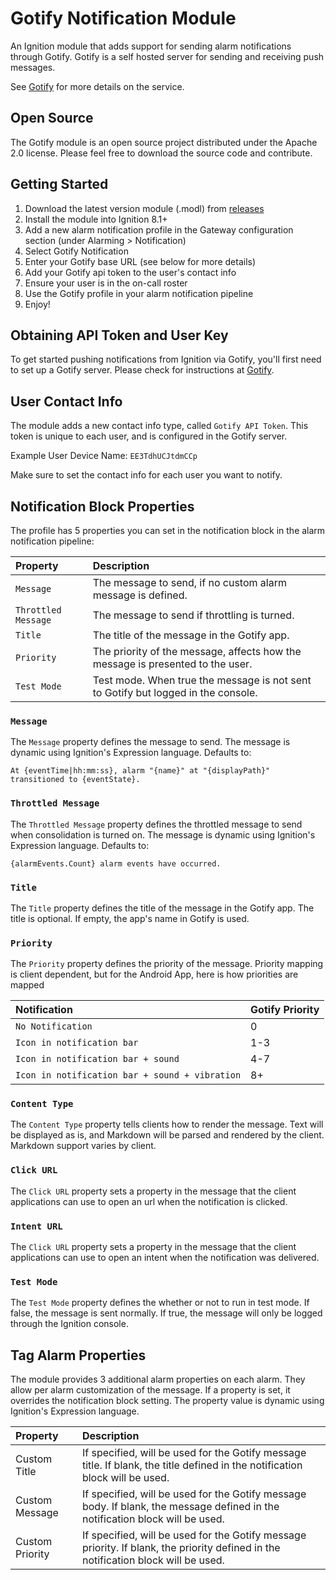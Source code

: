 # Gotify Notification Module

An Ignition module that adds support for sending alarm notifications through Gotify. Gotify is a self hosted server for sending and receiving push messages.

See [Gotify](https://gotify.net/) for more details on the service.

Open Source
---------------

The Gotify module is an open source project distributed under the Apache 2.0 license. Please feel free to download the source code and contribute. 

Getting Started
---------------

1. Download the latest version module (.modl) from [releases](https://github.com/Kyvis-Labs/ignition-gotify-module/releases)
2. Install the module into Ignition 8.1+
3. Add a new alarm notification profile in the Gateway configuration section (under Alarming > Notification)
4. Select Gotify Notification
5. Enter your Gotify base URL (see below for more details)
6. Add your Gotify api token to the user's contact info
7. Ensure your user is in the on-call roster
8. Use the Gotify profile in your alarm notification pipeline
9. Enjoy!

Obtaining API Token and User Key
---------------

To get started pushing notifications from Ignition via Gotify, you'll first need to set up a Gotify server.  Please check for instructions at [Gotify](https://gotify.net/).

User Contact Info
---------------

The module adds a new contact info type, called `Gotify API Token`. This token is unique to each user, and is configured in the Gotify server.

Example User Device Name:  ```EE3TdhUCJtdmCCp```

Make sure to set the contact info for each user you want to notify.

Notification Block Properties
---------------

The profile has 5 properties you can set in the notification block in the alarm notification pipeline:

| Property            | Description                                                                                |
| :-------------------| :------------------------------------------------------------------------------------------|
| `Message`           | The message to send, if no custom alarm message is defined.                                |
| `Throttled Message` | The message to send if throttling is turned.                                               |
| `Title`             | The title of the message in the Gotify app.                                              |
| `Priority`          | The priority of the message, affects how the message is presented to the user.             |                                        |
| `Test Mode`         | Test mode. When true the message is not sent to Gotify but logged in the console.        |

### `Message`
The `Message` property defines the message to send. The message is dynamic using Ignition's Expression language. Defaults to:

```At {eventTime|hh:mm:ss}, alarm "{name}" at "{displayPath}" transitioned to {eventState}.```

### `Throttled Message`
The `Throttled Message` property defines the throttled message to send when consolidation is turned on. The message is dynamic using Ignition's Expression language. Defaults to:

```{alarmEvents.Count} alarm events have occurred.```

### `Title`
The `Title` property defines the title of the message in the Gotify app. The title is optional. If empty, the app's name in Gotify is used.

### `Priority`
The `Priority` property defines the priority of the message. Priority mapping is client dependent, but for the Android App, here is how priorities are mapped

| Notification                                  | Gotify Priority  |
| :---------------------------------------------| :----------------|
| `No Notification`                             | 0                |
| `Icon in notification bar`                    | 1-3              |
| `Icon in notification bar + sound`            | 4-7              |
| `Icon in notification bar + sound + vibration` | 8+              |

### `Content Type`
The `Content Type` property tells clients how to render the message.  Text will be displayed as is, and Markdown will be parsed and rendered by the client.  Markdown support varies by client.

### `Click URL`
The `Click URL` property sets a property in the message that the client applications can use to open an url when the notification is clicked.

### `Intent URL`
The `Click URL` property sets a property in the message that the client applications can use to open an intent when the notification was delivered.

### `Test Mode`
The `Test Mode` property defines the whether or not to run in test mode. If false, the message is sent normally. If true, the message will only be logged through the Ignition console.

Tag Alarm Properties
---------------

The module provides 3 additional alarm properties on each alarm.  They allow per alarm customization of the message.  If a property is set, it overrides the notification block setting.  The property value is dynamic using Ignition's Expression language.

| Property           | Description                                                                                                                        |
| :------------------| :----------------------------------------------------------------------------------------------------------------------------------|
| Custom Title       | If specified, will be used for the Gotify message title. If blank, the title defined in the notification block will be used.       |
| Custom Message     | If specified, will be used for the Gotify message body. If blank, the message defined in the notification block will be used.      |
| Custom Priority    | If specified, will be used for the Gotify message priority. If blank, the priority defined in the notification block will be used. |